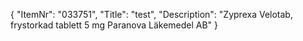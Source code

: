 {
  "ItemNr": "033751",
  "Title": "test",
  "Description": "Zyprexa Velotab, frystorkad tablett 5 mg Paranova Läkemedel AB"
}